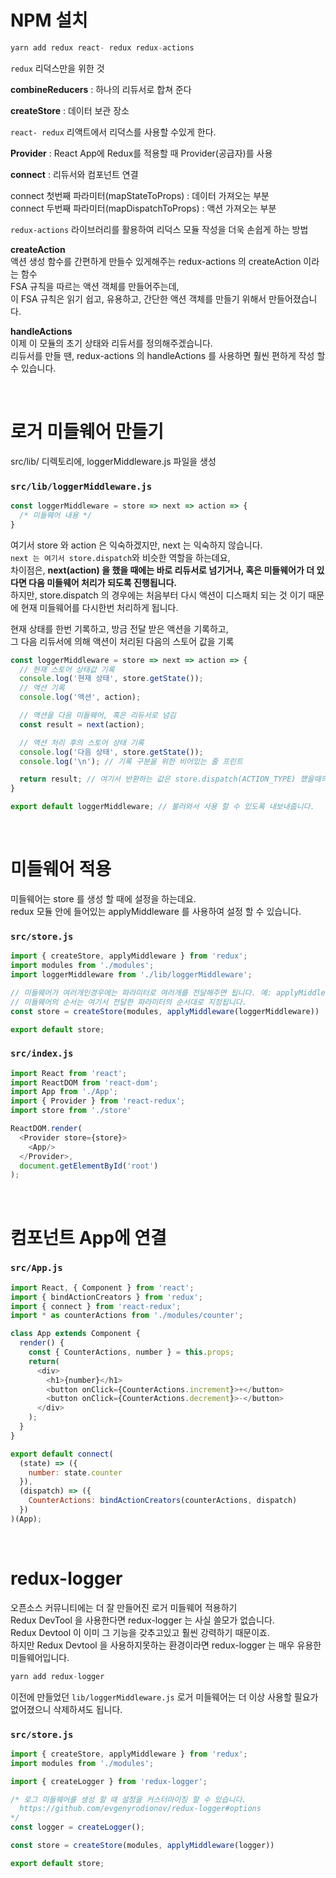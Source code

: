 # NPM 설치

```javascript
yarn add redux react- redux redux-actions
```

`redux` 리덕스만을 위한 것  

**combineReducers** :  하나의 리듀서로 합쳐 준다  

**createStore** :  데이터 보관 장소  

`react- redux` 리액트에서 리덕스를 사용할 수있게 한다.  

**Provider** :  React App에 Redux를 적용할 때 Provider(공급자)를 사용  

**connect** :  리듀서와 컴포넌트 연결

connect 첫번째 파라미터(mapStateToProps) : 데이터 가져오는 부분  
connect 두번째 파라미터(mapDispatchToProps) : 액션 가져오는 부분   

`redux-actions` 라이브러리를 활용하여 리덕스 모듈 작성을 더욱 손쉽게 하는 방법  

**createAction**  
액션 생성 함수를 간편하게 만들수 있게해주는  redux-actions 의 createAction 이라는 함수  
FSA 규칙을 따르는 액션 객체를 만들어주는데,   
이 FSA 규칙은 읽기 쉽고, 유용하고, 간단한 액션 객체를 만들기 위해서 만들어졌습니다.  

**handleActions**	  
이제 이 모듈의 초기 상태와 리듀서를 정의해주겠습니다.   
리듀서를 만들 땐, redux-actions 의 handleActions 를 사용하면 훨씬 편하게 작성 할 수 있습니다.	  

<br>

# 로거 미들웨어 만들기

src/lib/ 디렉토리에, loggerMiddleware.js 파일을 생성

### **`src/lib/loggerMiddleware.js`**

```javascript
const loggerMiddleware = store => next => action => {
  /* 미들웨어 내용 */
}
```
여기서 store 와 action 은 익숙하겠지만, next 는 익숙하지 않습니다.  
`next 는 여기서 store.dispatch`와 비슷한 역할을 하는데요,  
차이점은, **next(action) 을 했을 때에는 바로 리듀서로 넘기거나, 혹은 미들웨어가 더 있다면 다음 미들웨어 처리가 되도록 진행됩니다.**  
하지만, store.dispatch 의 경우에는 처음부터 다시 액션이 디스패치 되는 것 이기 때문에 현재 미들웨어를 다시한번 처리하게 됩니다. <br>

현재 상태를 한번 기록하고, 방금 전달 받은 액션을 기록하고,  
그 다음 리듀서에 의해 액션이 처리된 다음의 스토어 값을 기록

```javascript
const loggerMiddleware = store => next => action => {
  // 현재 스토어 상태값 기록
  console.log('현재 상태', store.getState());
  // 액션 기록
  console.log('액션', action);

  // 액션을 다음 미들웨어, 혹은 리듀서로 넘김
  const result = next(action);

  // 액션 처리 후의 스토어 상태 기록
  console.log('다음 상태', store.getState());
  console.log('\n'); // 기록 구분을 위한 비어있는 줄 프린트

  return result; // 여기서 반환하는 값은 store.dispatch(ACTION_TYPE) 했을때의 결과로 설정됩니다
}

export default loggerMiddleware; // 불러와서 사용 할 수 있도록 내보내줍니다.
```

<br>

# 미들웨어 적용

미들웨어는 store 를 생성 할 때에 설정을 하는데요.  
redux 모듈 안에 들어있는 applyMiddleware 를 사용하여 설정 할 수 있습니다.

### **`src/store.js`**

```javascript
import { createStore, applyMiddleware } from 'redux';
import modules from './modules';
import loggerMiddleware from './lib/loggerMiddleware';

// 미들웨어가 여러개인경우에는 파라미터로 여러개를 전달해주면 됩니다. 예: applyMiddleware(a,b,c)
// 미들웨어의 순서는 여기서 전달한 파라미터의 순서대로 지정됩니다.
const store = createStore(modules, applyMiddleware(loggerMiddleware))

export default store;
```

### **`src/index.js`**

```javascript
import React from 'react';
import ReactDOM from 'react-dom';
import App from './App';
import { Provider } from 'react-redux';
import store from './store'

ReactDOM.render(
  <Provider store={store}>
    <App/>
  </Provider>,
  document.getElementById('root')
);
```

<br>

# 컴포넌트 App에 연결

### **`src/App.js`**

```javascript
import React, { Component } from 'react';
import { bindActionCreators } from 'redux';
import { connect } from 'react-redux';
import * as counterActions from './modules/counter';

class App extends Component {
  render() {
    const { CounterActions, number } = this.props;
    return(
      <div>
        <h1>{number}</h1>
        <button onClick={CounterActions.increment}>+</button>
        <button onClick={CounterActions.decrement}>-</button>
      </div>
    );
  }
}

export default connect(
  (state) => ({
    number: state.counter
  }),
  (dispatch) => ({
    CounterActions: bindActionCreators(counterActions, dispatch)
  })
)(App);
```

<br>

# redux-logger
오픈소스 커뮤니티에는 더 잘 만들어진 로거 미들웨어 적용하기    
Redux DevTool 을 사용한다면 redux-logger 는 사실 쓸모가 없습니다.   
Redux Devtool 이 이미 그 기능을 갖추고있고 훨씬 강력하기 때문이죠.   
하지만 Redux Devtool 을 사용하지못하는 환경이라면 redux-logger 는 매우 유용한 미들웨어입니다.  

```javascript
yarn add redux-logger
```

이전에 만들었던 `lib/loggerMiddleware.js` 로거 미들웨어는 더 이상 사용할 필요가 없어졌으니 삭제하셔도 됩니다.

### **`src/store.js`**

```javascript
import { createStore, applyMiddleware } from 'redux';
import modules from './modules';

import { createLogger } from 'redux-logger';

/* 로그 미들웨어를 생성 할 때 설정을 커스터마이징 할 수 있습니다.
  https://github.com/evgenyrodionov/redux-logger#options
*/
const logger = createLogger();

const store = createStore(modules, applyMiddleware(logger))

export default store;
```

<br>
